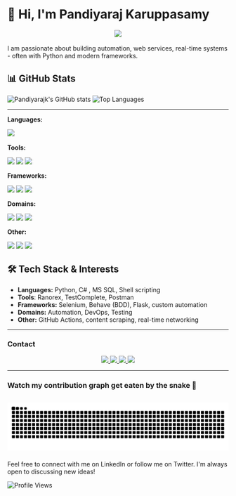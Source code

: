 # 👋 Hi, I'm Pandiyaraj Karuppasamy

<p align="center">
  <img src="https://capsule-render.vercel.app/api?text=Welcome%20to%20My%20GitHub!&animation=fadeIn&type=waving&color=gradient&height=100"/>
</p>

I am passionate about building automation, web services, real-time systems - often with Python and modern frameworks. 

## 📊 GitHub Stats

  
![Pandiyarajk's GitHub stats](https://github-readme-stats.vercel.app/api?username=Pandiyarajk&show=prs_merged,prs_merged_percentage,discussions_started,discussions_answered&hide=stars,contribs&show_icons=true)  ![Top Languages](https://github-readme-stats.vercel.app/api/top-langs/?username=Pandiyarajk&layout=compact&hide=stars&theme=transparent)

<!--
![Activity Graph](https://github-readme-activity-graph.vercel.app/graph?username=Pandiyarajk&theme=react-dark)
-->
---
<!-- Languages -->
<p><b>Languages:</b></p>
<img src="https://skillicons.dev/icons?i=python,cs,mysql,bash" />

<!-- Tools -->
<p><b>Tools:</b></p>
<img src="https://skillicons.dev/icons?i=postman,github" />
<img src="https://img.shields.io/badge/Ranorex-CC0000?style=for-the-badge&logo=ranorex&logoColor=white" />
<img src="https://img.shields.io/badge/TestComplete-1C4C96?style=for-the-badge&logo=smartbear&logoColor=white" />

<!-- Frameworks -->
<p><b>Frameworks:</b></p>
<img src="https://skillicons.dev/icons?i=selenium,flask" />
<img src="https://img.shields.io/badge/Behave%20(BDD)-43B02A?style=for-the-badge&logo=python&logoColor=white" />
<img src="https://img.shields.io/badge/Custom%20Automation-000000?style=for-the-badge&logo=automation&logoColor=white" />

<!-- Domains -->
<p><b>Domains:</b></p>
<img src="https://img.shields.io/badge/Automation-FF6F00?style=for-the-badge&logo=robotframework&logoColor=white" />
<img src="https://img.shields.io/badge/DevOps-0A0A0A?style=for-the-badge&logo=devops&logoColor=white" />
<img src="https://img.shields.io/badge/Testing-1C1C1C?style=for-the-badge&logo=testinglibrary&logoColor=red" />

<!-- Other -->
<p><b>Other:</b></p>
<img src="https://skillicons.dev/icons?i=githubactions" />
<img src="https://img.shields.io/badge/Content%20Scraping-4CAF50?style=for-the-badge&logo=python&logoColor=white" />
<img src="https://img.shields.io/badge/Real--Time%20Networking-0066CC?style=for-the-badge&logo=cloudflare&logoColor=white" />


## 🛠️ Tech Stack & Interests
- **Languages:** Python, C# , MS SQL, Shell scripting
- **Tools**: Ranorex, TestComplete, Postman
- **Frameworks:** Selenium, Behave (BDD), Flask, custom automation
- **Domains:** Automation, DevOps, Testing
- **Other:** GitHub Actions, content scraping, real-time networking
---
### Contact

<div align="center"> 
  <a href="mailto:pandiyarajk@live.com">
   <img src="https://img.shields.io/badge/Outlook-0078D4?style=for-the-badge&logo=microsoftoutlook&logoColor=white" />
  </a>
  <a href="https://twitter.com/pandiyarajk" target="_blank">
    <img src="https://img.shields.io/badge/Twitter-1DA1F2?style=for-the-badge&logo=twitter&logoColor=white" />
  </a>
  <a href="https://linkedin.com/in/pandiyaraj-k-49353467" target="_blank">
    <img src="https://img.shields.io/badge/LinkedIn-0077B5?style=for-the-badge&logo=linkedin&logoColor=white" target="_blank" />
  </a>
  <a href="https://pandiyarajk.github.io/" target="_blank">
    <img src="https://img.shields.io/badge/Portfolio-FF5722?style=for-the-badge&logo=todoist&logoColor=white" target="_blank" /> <!-- sqlite, safari, google-chrome are other good icon options -->
  </a>
</div>

---
### Watch my contribution graph get eaten by the snake 🐍
![snake gif](https://github.com/Pandiyarajk/Pandiyarajk/blob/output/github-snake.svg)
---
Feel free to connect with me on LinkedIn or follow me on Twitter. I'm always open to discussing new ideas!

![Profile Views](https://komarev.com/ghpvc/?username=Pandiyarajk&color=blue)
<!--
**Pandiyarajk/Pandiyarajk** is a ✨ _special_ ✨ repository because its `README.md` (this file) appears on your GitHub profile.

Here are some ideas to get you started:

- 🔭 I’m currently working on ...
- 🌱 I’m currently learning ...
- 👯 I’m looking to collaborate on ...
- 🤔 I’m looking for help with ...
- 💬 Ask me about ...
- 📫 How to reach me: ...
- 😄 Pronouns: ...
- ⚡ Fun fact: ...
-->
